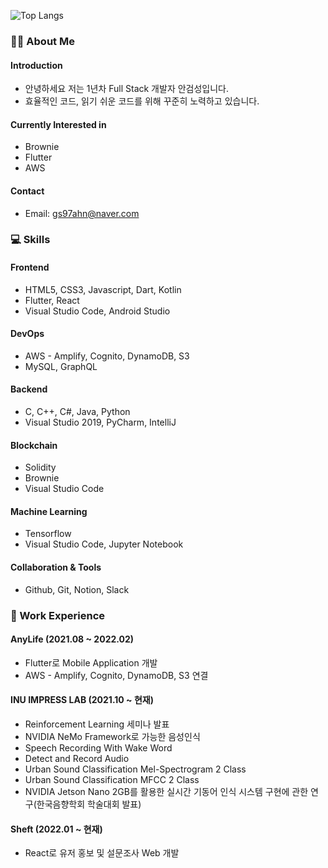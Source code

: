 ![Top Langs](https://github-readme-stats.vercel.app/api/top-langs/?username=gs97ahn&layout=compact&hide=objective-c,shell,java,swift,kotlin)

### 👨‍💻 About Me
#### Introduction
- 안녕하세요 저는 1년차 Full Stack 개발자 안검성입니다.
- 효율적인 코드, 읽기 쉬운 코드를 위해 꾸준히 노력하고 있습니다.

#### Currently Interested in
- Brownie
- Flutter
- AWS

#### Contact
- Email: gs97ahn@naver.com

### 💻 Skills
#### Frontend
- HTML5, CSS3, Javascript, Dart, Kotlin
- Flutter, React
- Visual Studio Code, Android Studio

#### DevOps
- AWS - Amplify, Cognito, DynamoDB, S3
- MySQL, GraphQL

#### Backend
- C, C++, C#, Java, Python
- Visual Studio 2019, PyCharm, IntelliJ

#### Blockchain
- Solidity
- Brownie
- Visual Studio Code

#### Machine Learning
- Tensorflow
- Visual Studio Code, Jupyter Notebook

#### Collaboration & Tools
- Github, Git, Notion, Slack

### 👔 Work Experience
#### AnyLife (2021.08 ~ 2022.02)
- Flutter로 Mobile Application 개발
- AWS - Amplify, Cognito, DynamoDB, S3 연결

#### INU IMPRESS LAB (2021.10 ~ 현재)
- Reinforcement Learning 세미나 발표
- NVIDIA NeMo Framework로 가능한 음성인식
- Speech Recording With Wake Word
- Detect and Record Audio
- Urban Sound Classification Mel-Spectrogram 2 Class
- Urban Sound Classification MFCC 2 Class
- NVIDIA Jetson Nano 2GB를 활용한 실시간 기동어 인식 시스템 구현에 관한 연구(한국음향학회 학술대회 발표)


#### Sheft (2022.01 ~ 현재)
- React로 유저 홍보 및 설문조사 Web 개발
<!--
**gs97ahn/gs97ahn** is a ✨ _special_ ✨ repository because its `README.md` (this file) appears on your GitHub profile.

Here are some ideas to get you started:

- 🔭 I’m currently working on ...
- 🌱 I’m currently learning ...
- 👯 I’m looking to collaborate on ...
- 📫 How to reach me: ...
- 😄 Pronouns: ...
- ⚡ Fun fact: ...
-->
